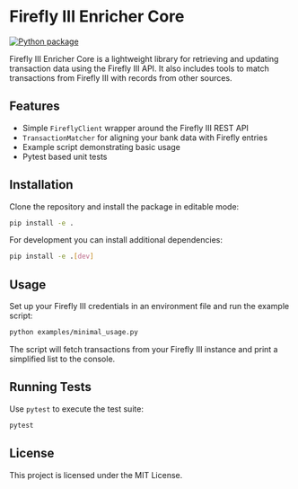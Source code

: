 # Firefly III Enricher Core
[![Python package](https://github.com/wini83/fireflyiii-enricher-core/actions/workflows/python-package.yml/badge.svg)](https://github.com/wini83/fireflyiii-enricher-core/actions/workflows/python-package.yml)

Firefly III Enricher Core is a lightweight library for retrieving and updating
transaction data using the Firefly III API. It also includes tools to match
transactions from Firefly III with records from other sources.

## Features

- Simple `FireflyClient` wrapper around the Firefly III REST API
- `TransactionMatcher` for aligning your bank data with Firefly entries
- Example script demonstrating basic usage
- Pytest based unit tests

## Installation

Clone the repository and install the package in editable mode:

```bash
pip install -e .
```

For development you can install additional dependencies:

```bash
pip install -e .[dev]
```

## Usage

Set up your Firefly III credentials in an environment file and run the example
script:

```bash
python examples/minimal_usage.py
```

The script will fetch transactions from your Firefly III instance and print a
simplified list to the console.

## Running Tests

Use `pytest` to execute the test suite:

```bash
pytest
```

## License

This project is licensed under the MIT License.
